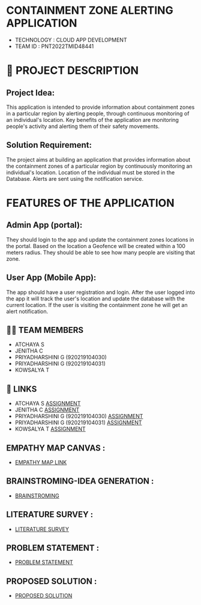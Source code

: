 #  CONTAINMENT ZONE ALERTING APPLICATION

- TECHNOLOGY : CLOUD APP DEVELOPMENT
- TEAM ID     : PNT2022TMID48441

# 📒 PROJECT DESCRIPTION

## Project Idea:
This application is intended to provide information about containment zones in a particular region by alerting people, through continuous monitoring of an individual's location.  Key benefits of the application are monitoring people's activity and alerting them of their safety movements.

## Solution Requirement:
The project aims at building an application that provides information about the containment zones of a particular region by continuously monitoring an individual's location. Location of the individual must be stored in the Database. Alerts are sent using the notification service. 

# FEATURES OF THE APPLICATION

## Admin App (portal):
They should login to the app and update the containment zones locations in the portal.  Based on the location a Geofence will be created within a 100 meters radius.  They should be able to see how many people are visiting that zone.

## User App (Mobile App):
The app should have a user registration and login.  After the user logged into the app it will  track the user's location and update the database with the current location.  If the user is visiting the containment zone he will get an alert notification.


## 🧑🏻‍ TEAM MEMBERS

- ATCHAYA S   
- JENITHA C
- PRIYADHARSHINI G (920219104030)
- PRIYADHARSHINI G (920219104031)
- KOWSALYA T

## 🔗 LINKS
- ATCHAYA S                        [ASSIGNMENT](https://github.com/IBM-EPBL/IBM-Project-16429-1659614398/tree/main/Assignments/Team%20Leader) 
- JENITHA C                        [ASSIGNMENT](https://github.com/IBM-EPBL/IBM-Project-16429-1659614398/tree/main/Assignments/Team%20Member%201)
- PRIYADHARSHINI G (920219104030)  [ASSIGNMENT](https://github.com/IBM-EPBL/IBM-Project-16429-1659614398/tree/main/Assignments/Team%20Member%202)
- PRIYADHARSHINI G (920219104031)  [ASSIGNMENT](https://github.com/IBM-EPBL/IBM-Project-16429-1659614398/tree/main/Assignments/Team%20Member%203)
- KOWSALYA T                       [ASSIGNMENT](https://github.com/IBM-EPBL/IBM-Project-16429-1659614398/tree/main/Assignments/Team%20Member%204)



## EMPATHY MAP CANVAS :

   - [EMPATHY MAP LINK](https://github.com/IBM-EPBL/IBM-Project-16429-1659614398/blob/main/Project%20Design%20%26%20Planning/Ideation%20Phase/EMPATHY%20MAP.pdf)
   

## BRAINSTROMING-IDEA GENERATION :
   - [BRAINSTROMING](https://github.com/IBM-EPBL/IBM-Project-16429-1659614398/blob/main/Project%20Design%20%26%20Planning/Ideation%20Phase/BRAINSTROMING-IDEA%20GENERATION.pdf)
   
   
## LITERATURE SURVEY :
   - [LITERATURE SURVEY](https://github.com/IBM-EPBL/IBM-Project-16429-1659614398/blob/main/Project%20Design%20%26%20Planning/Ideation%20Phase/LITERATURE%20SURVEY.pdf)
   
   
## PROBLEM STATEMENT :
   - [PROBLEM STATEMENT](https://github.com/IBM-EPBL/IBM-Project-16429-1659614398/blob/main/Project%20Design%20%26%20Planning/Ideation%20Phase/PROBLEM%20STATEMENT.pdf)
   
## PROPOSED SOLUTION :
   - [PROPOSED SOLUTION](https://github.com/IBM-EPBL/IBM-Project-16429-1659614398/tree/main/Project%20Design%20%26%20Planning/Project%20Design%20Phase%201)
